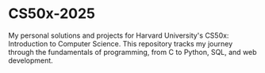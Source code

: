 # CS50x-2025
My personal solutions and projects for Harvard University's CS50x: Introduction to Computer Science. This repository tracks my journey through the fundamentals of programming, from C to Python, SQL, and web development.
